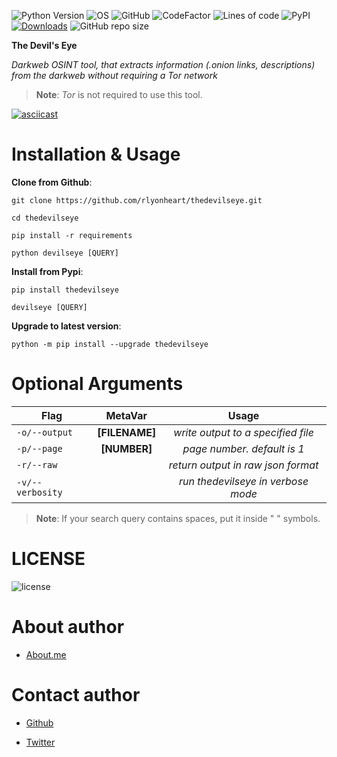 ![Python Version](https://img.shields.io/badge/python-3.x-blue?style=flat&logo=python)
![OS](https://img.shields.io/badge/OS-GNU%2FLinux-red?style=flat&logo=linux)
![GitHub](https://img.shields.io/github/license/rlyonheart/thedevilseye?ystyle=flat)
![CodeFactor](https://www.codefactor.io/repository/github/rlyonheart/thedevilseye/badge)
![Lines of code](https://img.shields.io/tokei/lines/github/rlyonheart/thedevilseye)
![PyPI](https://img.shields.io/pypi/v/thedevilseye)
[![Downloads](https://static.pepy.tech/personalized-badge/thedevilseye?period=total&units=international_system&left_color=black&right_color=orange&left_text=pypi+downloads)](https://pepy.tech/project/thedevilseye)
![GitHub repo size](https://img.shields.io/github/repo-size/rlyonheart/thedevilseye)

**The Devil's Eye**

*Darkweb OSINT tool, that extracts information (.onion links, descriptions) from the darkweb without requiring a Tor network*

> **Note**: *Tor* is not required to use this tool.

[![asciicast](https://asciinema.org/a/450047.svg)](https://asciinema.org/a/450047)

# Installation & Usage
**Clone from Github**:
```
git clone https://github.com/rlyonheart/thedevilseye.git
```

```
cd thedevilseye
```

```
pip install -r requirements
```

```
python devilseye [QUERY]
```

**Install from Pypi**:
```
pip install thedevilseye
```

```
devilseye [QUERY]
```

**Upgrade to latest version**:
```
python -m pip install --upgrade thedevilseye
```


# Optional Arguments
| Flag          |MetaVar|                 Usage|
| ------------- |:----------------------:|:---------:|
| <code>-o/--output</code>      |   **[FILENAME]** |  *write output to a specified file*  |
| <code>-p/--page</code>  |  **[NUMBER]**  |  *page number. default is 1*  |
| <code>-r/--raw</code>  |    |  *return output in raw json format*  |
| <code>-v/--verbosity</code>  |    |  *run thedevilseye in verbose mode*  |


> **Note**: If your search query contains spaces, put it inside " " symbols.

# LICENSE
![license](https://user-images.githubusercontent.com/74001397/137917929-2f2cdb0c-4d1d-4e4b-9f0d-e01589e027b5.png)

# About author
* [About.me](https://about.me/rlyonheart)

# Contact author
* [Github](https://github.com/rlyonheart)

* [Twitter](https://twitter.com/rly0nheart)

